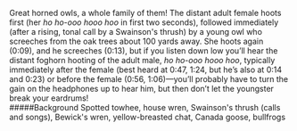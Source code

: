 Great horned owls, a whole family of them! The distant adult female hoots first (her _ho ho-ooo hooo hoo_ in first two seconds), followed immediately (after a rising, tonal call by a Swainson's thrush) by a young owl who screeches from the oak trees about 100 yards away. She hoots again (0:09), and he screeches (0:13), but if you listen down low you’ll hear the distant foghorn hooting of the adult male, _ho ho-ooo hooo hoo_, typically immediately after the female (best heard at 0:47, 1:24, but he’s also at 0:14 and 0:23) or before the female (0:56, 1:06)—you’ll probably have to turn the gain on the headphones up to hear him, but then don’t let the youngster break your eardrums!  
#####Background
Spotted towhee, house wren, Swainson's thrush (calls and songs), Bewick's wren, yellow-breasted chat, Canada goose, bullfrogs
